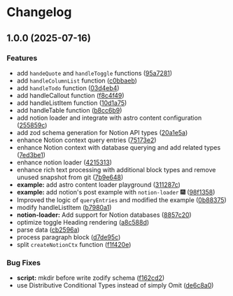 # Changelog

## 1.0.0 (2025-07-16)


### Features

* add `handeQuote` and `handleToggle` functions ([95a7281](https://github.com/Liumingxun/notion-loader/commit/95a728196b3b549a2767ad11b79218873a1b6d0e))
* add `handleColumnList` function ([c0bbaeb](https://github.com/Liumingxun/notion-loader/commit/c0bbaebab9d70be1a8f58da95bffbbc0feaab134))
* add `handleTodo` function ([03d4eb4](https://github.com/Liumingxun/notion-loader/commit/03d4eb4cb5c4ebeae13ed35385f3449c1ae4b18c))
* add handleCallout function ([f8c4f49](https://github.com/Liumingxun/notion-loader/commit/f8c4f491318defa7165e3212c265f1c149c4e9d4))
* add handleListItem function ([10d1a75](https://github.com/Liumingxun/notion-loader/commit/10d1a755adc959bf268f5de435a583b927be40f7))
* add handleTable function ([b8cc6b9](https://github.com/Liumingxun/notion-loader/commit/b8cc6b9a3a1bb7095e2add2cad69be91ca477d35))
* add notion loader and integrate with astro content configuration ([255859c](https://github.com/Liumingxun/notion-loader/commit/255859cea2515bdfa19ce1d5f4b423f5f023355a))
* add zod schema generation for Notion API types ([20a1e5a](https://github.com/Liumingxun/notion-loader/commit/20a1e5a5d4b994c17aec680f7c85b11d34842332))
* enhance Notion context query entries ([75173e2](https://github.com/Liumingxun/notion-loader/commit/75173e26d2a63afde1f68e8a342c74fcbdab26b0))
* enhance Notion context with database querying and add related types ([7ed3be1](https://github.com/Liumingxun/notion-loader/commit/7ed3be12e5acd7e7e238ceec2af2f060645c0b48))
* enhance notion loader ([4215313](https://github.com/Liumingxun/notion-loader/commit/42153135525d41f0dbd20e5ffaca35eeb370229f))
* enhance rich text processing with additional block types and remove unused snapshot from git ([7b9e648](https://github.com/Liumingxun/notion-loader/commit/7b9e64886de6c3c8e462138b6d85a2b0c0a71956))
* **example:** add astro content loader playground ([311287c](https://github.com/Liumingxun/notion-loader/commit/311287ce4d78a38cfea32ea4275e5ae3c87a1437))
* **example:** add notion's post example with `notion-loader` 🎆 ([98f1358](https://github.com/Liumingxun/notion-loader/commit/98f13584e069ab1cadead8e69de7db92990dd58a))
* Improved the logic of `queryEntries` and modified the example ([0b88375](https://github.com/Liumingxun/notion-loader/commit/0b88375590621af4a6d2b764730fdba5701ff363))
* modify handleListItem ([b7980a1](https://github.com/Liumingxun/notion-loader/commit/b7980a1bf3e5e6846e9d9bf6a0311816f9721d15))
* **notion-loader:** Add support for Notion databases ([8857c20](https://github.com/Liumingxun/notion-loader/commit/8857c20a8fcea35e98382986f4c5c4f73e93eb05))
* optimize toggle Heading rendering ([a8c588d](https://github.com/Liumingxun/notion-loader/commit/a8c588dc2108edd14aed102d40929d0cf60b4168))
* parse data ([cb2596a](https://github.com/Liumingxun/notion-loader/commit/cb2596aae1a0c4fdc02bdb880f6f9b1bd928987f))
* process paragraph block ([d7de95c](https://github.com/Liumingxun/notion-loader/commit/d7de95c5804ffa96acda1175db27cb7a52bcf7e3))
* split `createNotionCtx` function ([f1f420e](https://github.com/Liumingxun/notion-loader/commit/f1f420e30de018f96b13f3f2e18cc9adbf2ca049))


### Bug Fixes

* **script:** mkdir before write zodify schema ([f162cd2](https://github.com/Liumingxun/notion-loader/commit/f162cd23329ea2b44d302142c379e980cc2ffca5))
* use Distributive Conditional Types instead of simply Omit ([de6c8a0](https://github.com/Liumingxun/notion-loader/commit/de6c8a0b5d7e972201a1c271d8f7faf8f71a20ff))
